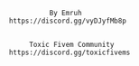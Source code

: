                                   By Emruh                  
                        https://discord.gg/vyDJyfMb8p

                        
                             Toxic Fivem Community
                        https://discord.gg/toxicfivems